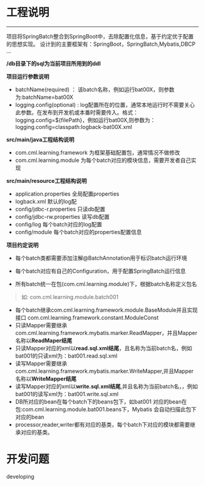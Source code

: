 # 工程说明
------
项目将SpringBatch整合到SpringBoot中，去除配置化信息，基于约定优于配置的思想实现。
设计到的主要框架有：SpringBoot，SpringBatch,Mybatis,DBCP ...

**/db目录下的sql为当前项目所用到的ddl**

**项目运行参数说明**

 - batchName(required) ： 该batch名称，例如运行bat00X，则参数为:batchName=bat00X
 - logging.config(optional) : log配置所在的位置，通常本地运行时不需要关心此参数。在发布到开发机或本番时需要传入。格式：logging.config=${filePath}，例如运行bat00X,则参数为：logging.config=classpath:logback-bat00X.xml

**src/main/java工程结构说明**

 -  com.cml.learning.framework 为框架基础配置包，通常情况不做修改
 - com.cml.learning.module 为每个batch对应的模块信息，需要开发者自己实现

**src/main/resource工程结构说明**

 - application.properties 全局配置properties
 - logback.xml 默认的log配
 -  config/jdbc-r.properties 只读db配置
 -  config/jdbc-rw.properties 读写db配置
 -  config/log 每个batch对应的log配置
 -  config/module 每个batch对应的properties配置信息


  
**项目约定说明**

 - 每个batch类都需要添加注解@BatchAnnotation用于标识batch运行环境
 - 每个batch对应有自己的Configuration，用于配置SpringBatch运行信息

 -  所有batch统一在包(com.cml.learning.module)下，根据batch名称定义包名
> 如: com.cml.learning.module.batch001

 -  每个batch继承com.cml.learning.framework.module.BaseModule并且实现接口 com.cml.learning.framework.constant.ModuleConst
 - 只读Mapper需要继承com.cml.learning.framework.mybatis.marker.ReadMapper，并且Mapper名称以**ReadMaper结尾**
 - 只读Mapper对应的xml以**read.sql.xml结尾**，且名称为当前batch名，例如bat001的只读xml为：bat001.read.sql.xml
 - 读写Mapper需要继承com.cml.learning.framework.mybatis.marker.WriteMapper,并且Mapper名称以**WriteMapper结尾**
 - 读写Mapper对应的xml以**write.sql.xml结尾**,并且名称为当前batch名，，例如bat001的读写xml为：bat001.write.sql.xml
 - DB所对应的bean在每个batch下的beans包下，如bat001 对应的bean在包:com.cml.learning.module.bat001.beans下，Mybatis 会自动扫描此包下对应的bean
 - processor,reader,writer都有对应的基类，每个batch下对应的模块都需要继承对应的基类。
 
# 开发问题
 developing




